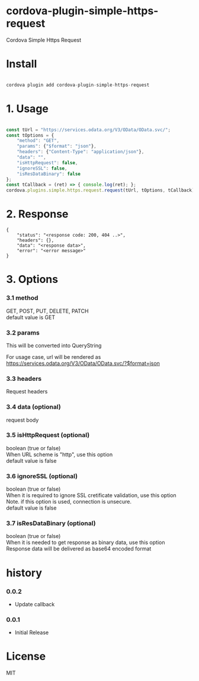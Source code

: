 # cordova-plugin-simple-https-request
Cordova Simple Https Request

# Install

```javascript

cordova plugin add cordova-plugin-simple-https-request

```


# 1. Usage

```javascript

const tUrl = "https://services.odata.org/V3/OData/OData.svc/";
const tOptions = {
    "method": "GET",
    "params": {"$format": "json"},
    "headers": {"Content-Type": "application/json"},
    "data": "",
    "isHttpRequest": false,
    "ignoreSSL": false,
    "isResDataBinary": false
};
const tCallback = (ret) => { console.log(ret); };
cordova.plugins.simple.https.request.request(tUrl, tOptions, tCallback);

```


# 2. Response

```
{
    "status": "<response code: 200, 404 ..>",
    "headers": {}, 
    "data": "<response data>", 
    "error": "<error message>"
}
```


# 3. Options

### 3.1 method
GET, POST, PUT, DELETE, PATCH
<br>
default value is GET

### 3.2 params
This will be converted into QueryString

For usage case, url will be rendered as
<br>
https://services.odata.org/V3/OData/OData.svc/?$format=json

### 3.3 headers
Request headers

### 3.4 data (optional)
request body

### 3.5 isHttpRequest (optional)
boolean (true or false)
<br>
When URL scheme is "http", use this option
<br>
default value is false

### 3.6 ignoreSSL (optional)
boolean (true or false)
<br>
When it is required to ignore SSL cretificate validation, use this option
<br>
Note. if this option is used, connection is unsecure.
<br>
default value is false

### 3.7 isResDataBinary (optional)
boolean (true or false)
<br>
When it is needed to get response as binary data, use this option
<br>
Response data will be delivered as base64 encoded format


# history

### 0.0.2
- Update callback

### 0.0.1
- Initial Release


# License

MIT